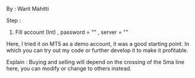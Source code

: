 By : Warit Mahitti 

Step :
1. Fill account (Int) , password = "" , server = ""

Here, I tried it on MT5 as a demo account, it was a good starting point. In which you can try out my code or further develop it to make it profitable.

Explain :
Buying and selling will depend on the crossing of the Sma line here, you can modify or change to others instead.
